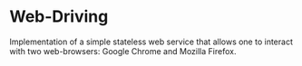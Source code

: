 # Web-Driving
Implementation of a simple stateless web service that allows one to interact with two web-browsers: Google Chrome and Mozilla Firefox.
